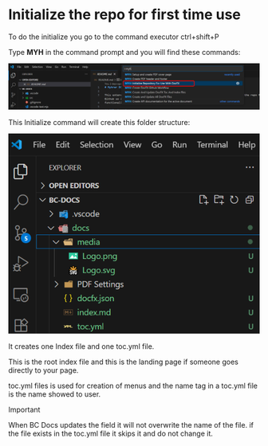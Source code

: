# Initialize the repo for first time use

To do the initialize you go to the command executor ctrl+shift+P

Type **MYH** in the command prompt and you will find these commands:

![Initialize Repo command](../media/cmd-Initialize-repo.png)

This Initialize command will create this folder structure:

![Folder structure](../media/folder-structue-Initialize.png)

It creates one Index file and one toc.yml file.

This is the root index file and this is the landing page if someone goes directly to your page.

toc.yml files is used for creation of menus and the name tag in a toc.yml file is the name showed to user.

> [!IMPORTANT]  
> When BC Docs updates the field it will not overwrite the name of the file. if the file exists in the toc.yml file it skips it and do not change it.
